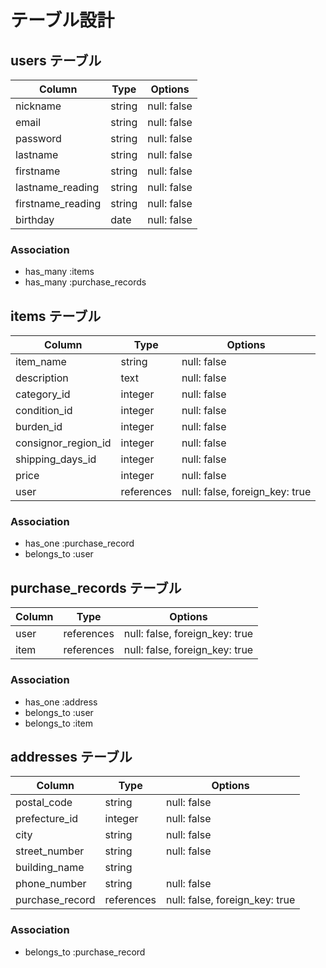# テーブル設計

## users テーブル

| Column           | Type    | Options      |
| -----------------|---------|--------------|
| nickname         | string  | null: false  |
| email            | string  | null: false  |
| password         | string  | null: false  |
| lastname         | string  | null: false  |
| firstname        | string  | null: false  |
| lastname_reading | string  | null: false  |
| firstname_reading| string  | null: false  |
| birthday         | date    | null: false  |

### Association

- has_many :items
- has_many :purchase_records


## items テーブル

| Column              | Type       | Options                        |
| ------------------- | ---------- | ------------------------------ |
| item_name           | string     | null: false                    |
| description         | text       | null: false                    |
| category_id         | integer    | null: false                    |
| condition_id        | integer    | null: false                    |
| burden_id           | integer    | null: false                    |
| consignor_region_id | integer    | null: false                    |
| shipping_days_id    | integer    | null: false                    |
| price               | integer    | null: false                    |
| user                | references | null: false, foreign_key: true |


### Association

- has_one :purchase_record
- belongs_to :user

## purchase_records テーブル

| Column             | Type       | Options                        |
| ------------------ | ---------- | ------------------------------ |
| user               | references | null: false, foreign_key: true |
| item               | references | null: false, foreign_key: true |

### Association

- has_one :address
- belongs_to :user
- belongs_to :item

## addresses テーブル

| Column             | Type       | Options                        |
| ------------------ | ---------- | ------------------------------ |
| postal_code        | string     | null: false                    | 
| prefecture_id      | integer    | null: false                    |
| city               | string     | null: false                    |
| street_number      | string     | null: false                    | 
| building_name      | string     |                                | 
| phone_number       | string     | null: false                    | 
| purchase_record    | references | null: false, foreign_key: true | 

### Association

- belongs_to :purchase_record
